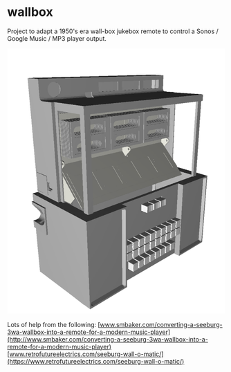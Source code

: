 # wallbox
Project to adapt a 1950's era wall-box jukebox remote to control a Sonos / Google Music / MP3 player output.

[![model](https://raw.githubusercontent.com/strangesast/wallbox/master/images/wallbox.png)](https://github.com/strangesast/wallbox/blob/master/models/wallbox.stl)

Lots of help from the following:
[www.smbaker.com/converting-a-seeburg-3wa-wallbox-into-a-remote-for-a-modern-music-player](http://www.smbaker.com/converting-a-seeburg-3wa-wallbox-into-a-remote-for-a-modern-music-player)
[www.retrofutureelectrics.com/seeburg-wall-o-matic/](https://www.retrofutureelectrics.com/seeburg-wall-o-matic/)
